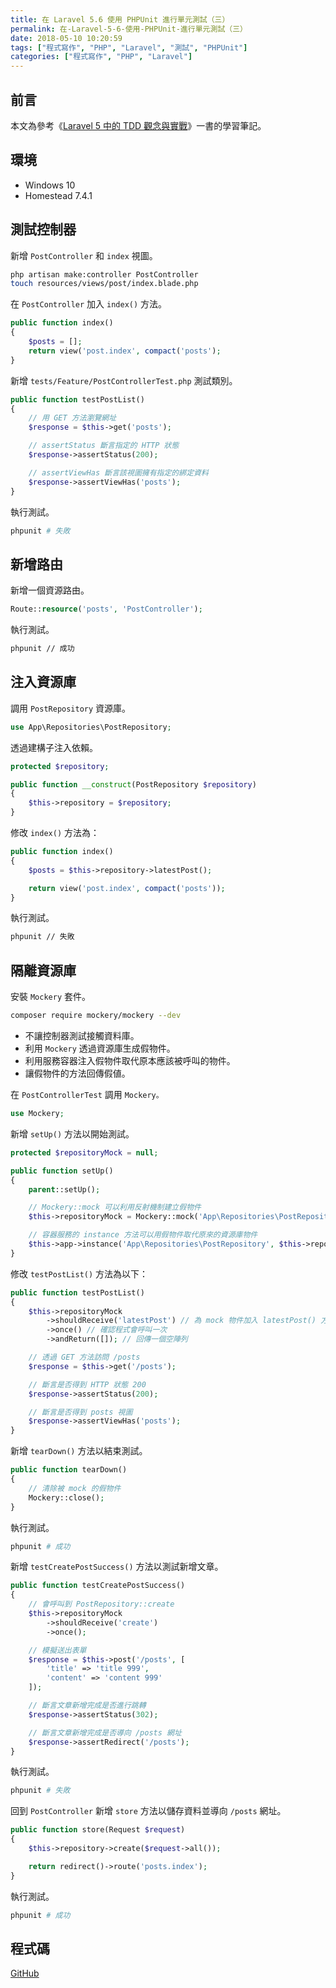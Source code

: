 ```yaml
---
title: 在 Laravel 5.6 使用 PHPUnit 進行單元測試（三）
permalink: 在-Laravel-5-6-使用-PHPUnit-進行單元測試（三）
date: 2018-05-10 10:20:59
tags: ["程式寫作", "PHP", "Laravel", "測試", "PHPUnit"]
categories: ["程式寫作", "PHP", "Laravel"]
---
```


## 前言

本文為參考《[Laravel 5 中的 TDD 觀念與實戰](https://jaceju-books.gitbooks.io/tdd-in-laravel-5)》一書的學習筆記。

## 環境

- Windows 10
- Homestead 7.4.1

## 測試控制器

新增 `PostController` 和 `index` 視圖。

```BASH
php artisan make:controller PostController
touch resources/views/post/index.blade.php
```

在 `PostController` 加入 `index()` 方法。

```PHP
public function index()
{
    $posts = [];
    return view('post.index', compact('posts');
}
```

新增 `tests/Feature/PostControllerTest.php` 測試類別。

```PHP
public function testPostList()
{
    // 用 GET 方法瀏覽網址
    $response = $this->get('posts');

    // assertStatus 斷言指定的 HTTP 狀態
    $response->assertStatus(200);

    // assertViewHas 斷言該視圖擁有指定的綁定資料
    $response->assertViewHas('posts');
}
```

執行測試。

```BASH
phpunit # 失敗
```

## 新增路由

新增一個資源路由。

```PHP
Route::resource('posts', 'PostController');
```

執行測試。

```BASH
phpunit // 成功
```

## 注入資源庫

調用 `PostRepository` 資源庫。

```PHP
use App\Repositories\PostRepository;
```

透過建構子注入依賴。

```PHP
protected $repository;

public function __construct(PostRepository $repository)
{
    $this->repository = $repository;
}
```

修改 `index()` 方法為：

```PHP
public function index()
{
    $posts = $this->repository->latestPost();

    return view('post.index', compact('posts'));
}
```

執行測試。

```BASH
phpunit // 失敗
```

## 隔離資源庫

安裝 `Mockery` 套件。

```BASH
composer require mockery/mockery --dev
```

- 不讓控制器測試接觸資料庫。
- 利用 `Mockery` 透過資源庫生成假物件。
- 利用服務容器注入假物件取代原本應該被呼叫的物件。
- 讓假物件的方法回傳假値。

在 `PostControllerTest` 調用 `Mockery。`

```PHP
use Mockery;
```

新增 `setUp()` 方法以開始測試。

```PHP
protected $repositoryMock = null;

public function setUp()
{
    parent::setUp();

    // Mockery::mock 可以利用反射機制建立假物件
    $this->repositoryMock = Mockery::mock('App\Repositories\PostRepository');

    // 容器服務的 instance 方法可以用假物件取代原來的資源庫物件
    $this->app->instance('App\Repositories\PostRepository', $this->repositoryMock);
}
```

修改 `testPostList()` 方法為以下：

```PHP
public function testPostList()
{
    $this->repositoryMock
        ->shouldReceive('latestPost') // 為 mock 物件加入 latestPost() 方法
        ->once() // 確認程式會呼叫一次
        ->andReturn([]); // 回傳一個空陣列

    // 透過 GET 方法訪問 /posts
    $response = $this->get('/posts');

    // 斷言是否得到 HTTP 狀態 200
    $response->assertStatus(200);

    // 斷言是否得到 posts 視圖
    $response->assertViewHas('posts');
}
```

新增 `tearDown()` 方法以結束測試。

```PHP
public function tearDown()
{
    // 清除被 mock 的假物件
    Mockery::close();
}
```

執行測試。

```BASH
phpunit # 成功
```

新增 `testCreatePostSuccess()` 方法以測試新增文章。

```PHP
public function testCreatePostSuccess()
{
    // 會呼叫到 PostRepository::create
    $this->repositoryMock
        ->shouldReceive('create')
        ->once();

    // 模擬送出表單
    $response = $this->post('/posts', [
        'title' => 'title 999',
        'content' => 'content 999'
    ]);

    // 斷言文章新增完成是否進行跳轉
    $response->assertStatus(302);

    // 斷言文章新增完成是否導向 /posts 網址
    $response->assertRedirect('/posts');
}
```

執行測試。

```BASH
phpunit # 失敗
```

回到 `PostController` 新增 `store` 方法以儲存資料並導向 `/posts` 網址。

```PHP
public function store(Request $request)
{
    $this->repository->create($request->all());

    return redirect()->route('posts.index');
}
```

執行測試。

```BASH
phpunit # 成功
```

## 程式碼

[GitHub](https://github.com/memochou1993/post)
